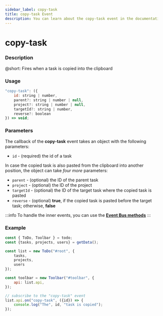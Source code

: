 ```yaml
---
sidebar_label: copy-task
title: copy-task Event
description: You can learn about the copy-task event in the documentation of the DHTMLX JavaScript To Do List library. Browse developer guides and API reference, try out code examples and live demos, and download a free 30-day evaluation version of DHTMLX To Do List.
---
```


# copy-task

### Description

@short: Fires when a task is copied into the clipboard

### Usage

~~~js
"copy-task": ({
    id: string | number,
    parent?: string | number | null,
    project?: string | number | null,
    targetId?: string | number,
    reverse?: boolean
}) => void;
~~~

### Parameters

The callback of the **copy-task** event takes an object with the following parameters:

- `id` - (required) the id of a task

In case the copied task is also pasted from the clipboard into another position, the object can take *four more* parameters:

- `parent` - (optional) the ID of the parent task
- `project` - (optional) the ID of the project
- `targetId` - (optional) the ID of the target task where the copied task is pasted
- `reverse` - (optional) **true**, if the copied task is pasted before the target task; otherwise, **false**

:::info
To handle the inner events, you can use the [**Event Bus methods**](category/event-bus-methods.md)
:::

### Example

~~~js {15-17}
const { ToDo, Toolbar } = todo;
const {tasks, projects, users} = getData();

const list = new ToDo("#root", {
	tasks,
    projects,
    users
});

const toolbar = new Toolbar("#toolbar", {
	api: list.api,
});

// subscribe to the "copy-task" event
list.api.on("copy-task", ({id}) => {
    console.log("The", id, "task is copied"); 
});
~~~ 